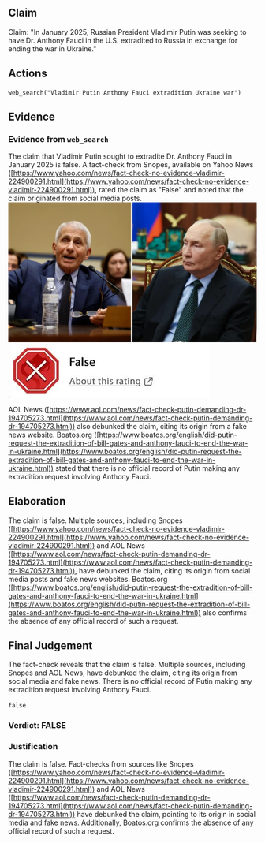 ## Claim
Claim: "In January 2025, Russian President Vladimir Putin was seeking to have Dr. Anthony Fauci in the U.S. extradited to Russia in exchange for ending the war in Ukraine."

## Actions
```
web_search("Vladimir Putin Anthony Fauci extradition Ukraine war")
```

## Evidence
### Evidence from `web_search`
The claim that Vladimir Putin sought to extradite Dr. Anthony Fauci in January 2025 is false. A fact-check from Snopes, available on Yahoo News ([https://www.yahoo.com/news/fact-check-no-evidence-vladimir-224900291.html](https://www.yahoo.com/news/fact-check-no-evidence-vladimir-224900291.html)), rated the claim as "False" and noted that the claim originated from social media posts. ![image 618](media/2025-08-06_17-53-1754502814-082246.jpg), ![image 619](media/2025-08-06_17-53-1754502814-289388.jpg)

AOL News ([https://www.aol.com/news/fact-check-putin-demanding-dr-194705273.html](https://www.aol.com/news/fact-check-putin-demanding-dr-194705273.html)) also debunked the claim, citing its origin from a fake news website. Boatos.org ([https://www.boatos.org/english/did-putin-request-the-extradition-of-bill-gates-and-anthony-fauci-to-end-the-war-in-ukraine.html](https://www.boatos.org/english/did-putin-request-the-extradition-of-bill-gates-and-anthony-fauci-to-end-the-war-in-ukraine.html)) stated that there is no official record of Putin making any extradition request involving Anthony Fauci.


## Elaboration
The claim is false. Multiple sources, including Snopes ([https://www.yahoo.com/news/fact-check-no-evidence-vladimir-224900291.html](https://www.yahoo.com/news/fact-check-no-evidence-vladimir-224900291.html)) and AOL News ([https://www.aol.com/news/fact-check-putin-demanding-dr-194705273.html](https://www.aol.com/news/fact-check-putin-demanding-dr-194705273.html)), have debunked the claim, citing its origin from social media posts and fake news websites. Boatos.org ([https://www.boatos.org/english/did-putin-request-the-extradition-of-bill-gates-and-anthony-fauci-to-end-the-war-in-ukraine.html](https://www.boatos.org/english/did-putin-request-the-extradition-of-bill-gates-and-anthony-fauci-to-end-the-war-in-ukraine.html)) also confirms the absence of any official record of such a request.


## Final Judgement
The fact-check reveals that the claim is false. Multiple sources, including Snopes and AOL News, have debunked the claim, citing its origin from social media and fake news. There is no official record of Putin making any extradition request involving Anthony Fauci.

`false`

### Verdict: FALSE

### Justification
The claim is false. Fact-checks from sources like Snopes ([https://www.yahoo.com/news/fact-check-no-evidence-vladimir-224900291.html](https://www.yahoo.com/news/fact-check-no-evidence-vladimir-224900291.html)) and AOL News ([https://www.aol.com/news/fact-check-putin-demanding-dr-194705273.html](https://www.aol.com/news/fact-check-putin-demanding-dr-194705273.html)) have debunked the claim, pointing to its origin in social media and fake news. Additionally, Boatos.org confirms the absence of any official record of such a request.

